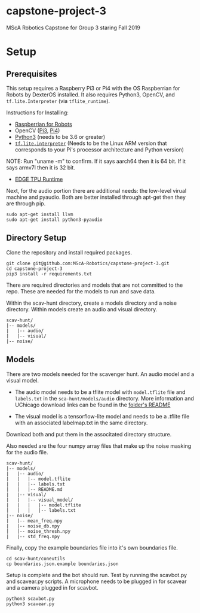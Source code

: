 # capstone-project-3
MScA Robotics Capstone for Group 3 staring Fall 2019


# Setup

## Prerequisites

This setup requires a Raspberry Pi3 or Pi4 with the OS Raspberrian for 
Robots by DexterOS installed. It also requires Python3, OpenCV, and `tf.lite.Interpreter` (via `tflite_runtime`). 

Instructions for Installing:
  - [Raspberrian for Robots](https://www.dexterindustries.com/howto/install-raspbian-for-robots-image-on-an-sd-card/)
  - OpenCV ([Pi3](https://pimylifeup.com/raspberry-pi-opencv/), [Pi4](https://www.pyimagesearch.com/2019/09/16/install-opencv-4-on-raspberry-pi-4-and-raspbian-buster/))
  - [Python3](https://medium.com/@isma3il/install-python-3-6-or-3-7-and-pip-on-raspberry-pi-85e657aadb1e) (needs to be 3.6 or greater)
  - [`tf.lite.interpreter`](https://www.tensorflow.org/lite/guide/python#run_an_inference_using_tflite_runtime) (Needs to be the Linux ARM version that corresponds to your Pi's processor architecture and Python version)
  
  NOTE: Run "uname -m" to confirm. If it says aarch64 then it is 64 bit. If it says armv7l then it is 32 bit.
  
  - [EDGE TPU Runtime](https://coral.ai/docs/accelerator/get-started/#requirements)

Next, for the audio portion there are additional needs: the low-level virual machine and pyaudio. Both are 
better installed through apt-get then they are through pip.

    sudo apt-get install llvm
    sudo apt-get install python3-pyaudio
    
## Directory Setup
    
Clone the repository and install required packages.

    git clone git@github.com:MScA-Robotics/capstone-project-3.git
    cd capstone-project-3
    pip3 install -r requirements.txt

There are required directories and models that are not committed to
the repo. These are needed for the models to run and save data.

Within the scav-hunt directory, create a models directory and
a noise directory. Within models create an audio and visual directory.

    scav-hunt/
    |-- models/
    |   |-- audio/
    |   |-- visual/
    |-- noise/    
    
## Models 

There are two models needed for the scavenger hunt. An audio model
and a visual model. 

* The audio model needs to be a tflite model with 
`model.tflite` file and `labels.txt` in the `sca-hunt/models/audio` directory. 
More information and UChicago download links can be found in the
[folder's README](scav-hunt/models/audio/README.md) 

* The visual model is a tensorflow-lite model and 
needs to be a .tflite file with an associated labelmap.txt in the 
same directory. 

Download both and put them in the associtated directory structure.

Also needed are the four numpy array files that make up the noise
masking for the audio file.

    scav-hunt/
    |-- models/
    |   |-- audio/
    |   |   |-- model.tflite
    |   |   |-- labels.txt
    |   |   |-- README.md
    |   |-- visual/
    |   |   |-- visual_model/
    |   |   |   |-- model.tflite
    |   |   |   |-- labels.txt
    |-- noise/
    |   |-- mean_freq.npy
    |   |-- noise_db.npy
    |   |-- noise_thresh.npy
    |   |-- std_freq.npy

Finally, copy the example boundaries file into it's own 
boundaries file.

    cd scav-hunt/coneutils
    cp boundaries.json.example boundaries.json    

Setup is complete and the bot should run. Test by running the 
scavbot.py and scavear.py scripts. A microphone needs to be plugged
in for scavear and a camera plugged in for scavbot.
  
    python3 scavbot.py
    python3 scavear.py
